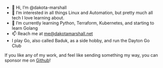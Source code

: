 - 👋 Hi, I’m @dakota-marshall
- 👀 I’m interested in all things Linux and Automation, but pretty much all tech I love learning about.
- 🌱 I’m currently learning Python, Terraform, Kubernetes, and starting to learn Golang
- 📫 Reach me at me@dakotamarshall.net
- I play Go, also called Baduk, as a side hobby, and run the Dayton Go Club

If you like any of my work, and feel like sending something my way, you can sponsor me on [Github](https://github.com/sponsors/dakota-marshall)!
<!---
dakota-marshall/dakota-marshall is a ✨ special ✨ repository because its `README.md` (this file) appears on your GitHub profile.
You can click the Preview link to take a look at your changes.
--->
